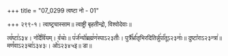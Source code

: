 +++
title = "07_0299 त्वष्टा नो - 01"

+++
२९९-१। त्वाष्ट्र्यास्साम॥ त्वाष्ट्री बृहतीन्द्रो, विश्वोदेवाः॥

त्व꣣ष्टा꣢ऽ३४। नो꣯दै꣯वि꣥यम्। व꣤चाः꣥॥ प꣢र्ज꣡न्यो꣯ब्रह्म꣢ण꣡स्पाऽ२३तीः꣢। पुत्रै꣡꣯र्भ्रा꣯तृभिरदितिर्न्नु꣢पा꣡꣯तूऽ२३नाः꣢॥ दुष्टा꣡राऽ२३न्त्रा꣢॥ मणं꣡वाऽ२३चा꣢ऽ३४३ः। ओ꣡ऽ२३४५इ॥ डा॥